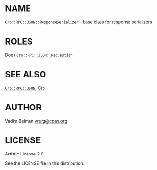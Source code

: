 NAME
====

`Cro::RPC::JSON::ResponseSerializer` - base class for response serializers

ROLES
=====

Does [`Cro::RPC::JSON::Requestish`](Requestish.md)

SEE ALSO
========

[`Cro::RPC::JSON`](../JSON.md), [Cro](https://cro.services)

AUTHOR
======

Vadim Belman <vrurg@cpan.org>

LICENSE
=======

Artistic License 2.0

See the LICENSE file in this distribution.

